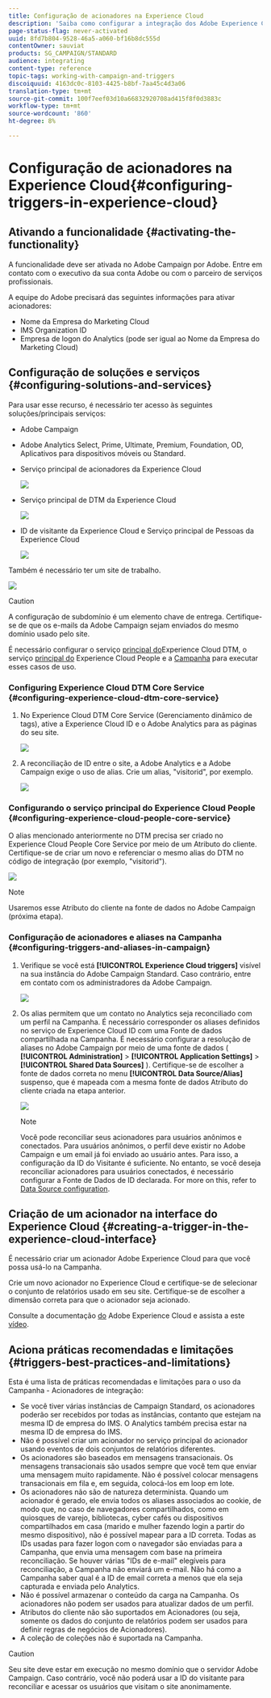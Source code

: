 ```yaml
---
title: Configuração de acionadores na Experience Cloud
description: 'Saiba como configurar a integração dos Adobe Experience Cloud Triggers para o envio de delivery personalizados por start aos seus clientes com base em seus comportamentos anteriores. '
page-status-flag: never-activated
uuid: 8fd7b804-9528-46a5-a060-bf16b8dc555d
contentOwner: sauviat
products: SG_CAMPAIGN/STANDARD
audience: integrating
content-type: reference
topic-tags: working-with-campaign-and-triggers
discoiquuid: 4163dc0c-8103-4425-b8bf-7aa45c4d3a06
translation-type: tm+mt
source-git-commit: 100f7eef03d10a66832920708ad415f8f0d3883c
workflow-type: tm+mt
source-wordcount: '860'
ht-degree: 8%

---
```



# Configuração de acionadores na Experience Cloud{#configuring-triggers-in-experience-cloud}

## Ativando a funcionalidade {#activating-the-functionality}

A funcionalidade deve ser ativada no Adobe Campaign por Adobe. Entre em contato com o executivo da sua conta Adobe ou com o parceiro de serviços profissionais.

A equipe do Adobe precisará das seguintes informações para ativar acionadores:

* Nome da Empresa do Marketing Cloud
* IMS Organization ID
* Empresa de logon do Analytics (pode ser igual ao Nome da Empresa do Marketing Cloud)

## Configuração de soluções e serviços {#configuring-solutions-and-services}

Para usar esse recurso, é necessário ter acesso às seguintes soluções/principais serviços:

* Adobe Campaign
* Adobe Analytics Select, Prime, Ultimate, Premium, Foundation, OD, Aplicativos para dispositivos móveis ou Standard.
* Serviço principal de acionadores da Experience Cloud

   ![](assets/trigger_uc_prereq_1.png)

* Serviço principal de DTM da Experience Cloud

   ![](assets/trigger_uc_prereq_2.png)

* ID de visitante da Experience Cloud e Serviço principal de Pessoas da Experience Cloud

   ![](assets/trigger_uc_prereq_3.png)

Também é necessário ter um site de trabalho.

![](assets/trigger_uc_prereq_4.png)

>[!CAUTION]
>
>A configuração de subdomínio é um elemento chave de entrega. Certifique-se de que os e-mails da Adobe Campaign sejam enviados do mesmo domínio usado pelo site.

É necessário configurar o serviço [principal do](#configuring-experience-cloud-dtm-core-service)Experience Cloud DTM, o serviço [principal do](#configuring-experience-cloud-people-core-service) Experience Cloud People e a [Campanha](#configuring-triggers-and-aliases-in-campaign) para executar esses casos de uso.

### Configuring Experience Cloud DTM Core Service {#configuring-experience-cloud-dtm-core-service}

1. No Experience Cloud DTM Core Service (Gerenciamento dinâmico de tags), ative a Experience Cloud ID e o Adobe Analytics para as páginas do seu site.

   ![](assets/trigger_uc_conf_1.png)

1. A reconciliação de ID entre o site, a Adobe Analytics e a Adobe Campaign exige o uso de alias. Crie um alias, &quot;visitorid&quot;, por exemplo.

   ![](assets/trigger_uc_conf_2.png)

### Configurando o serviço principal do Experience Cloud People {#configuring-experience-cloud-people-core-service}

O alias mencionado anteriormente no DTM precisa ser criado no Experience Cloud People Core Service por meio de um Atributo do cliente. Certifique-se de criar um novo e referenciar o mesmo alias do DTM no código de integração (por exemplo, &quot;visitorid&quot;).

![](assets/trigger_uc_conf_3.png)

>[!NOTE]
>
>Usaremos esse Atributo do cliente na fonte de dados no Adobe Campaign (próxima etapa).

### Configuração de acionadores e aliases na Campanha {#configuring-triggers-and-aliases-in-campaign}

1. Verifique se você está **[!UICONTROL Experience Cloud triggers]** visível na sua instância do Adobe Campaign Standard. Caso contrário, entre em contato com os administradores da Adobe Campaign.

   ![](assets/remarketing_1.png)

1. Os alias permitem que um contato no Analytics seja reconciliado com um perfil na Campanha. É necessário corresponder os aliases definidos no serviço de Experience Cloud ID com uma Fonte de dados compartilhada na Campanha. É necessário configurar a resolução de aliases no Adobe Campaign por meio de uma fonte de dados ( **[!UICONTROL Administration]** > **[!UICONTROL Application Settings]** > **[!UICONTROL Shared Data Sources]** ). Certifique-se de escolher a fonte de dados correta no menu **[!UICONTROL Data Source/Alias]** suspenso, que é mapeada com a mesma fonte de dados Atributo do cliente criada na etapa anterior.

   ![](assets/trigger_uc_conf_5.png)

   >[!NOTE]
   >
   >Você pode reconciliar seus acionadores para usuários anônimos e conectados. Para usuários anônimos, o perfil deve existir no Adobe Campaign e um email já foi enviado ao usuário antes. Para isso, a configuração da ID do Visitante é suficiente. No entanto, se você deseja reconciliar acionadores para usuários conectados, é necessário configurar a Fonte de Dados de ID declarada. For more on this, refer to [Data Source configuration](../../integrating/using/provisioning-and-configuring-integration-with-audience-manager-or-people-core-service.md#step-2--configure-the-data-sources).

## Criação de um acionador na interface do Experience Cloud {#creating-a-trigger-in-the-experience-cloud-interface}

É necessário criar um acionador Adobe Experience Cloud para que você possa usá-lo na Campanha.

Crie um novo acionador no Experience Cloud e certifique-se de selecionar o conjunto de relatórios usado em seu site. Certifique-se de escolher a dimensão correta para que o acionador seja acionado.

Consulte a documentação [do](https://docs.adobe.com/content/help/pt-BR/core-services/interface/activation/triggers.html) Adobe Experience Cloud e assista a este [vídeo](https://helpx.adobe.com/marketing-cloud/how-to/email-marketing.html#step-two).

## Aciona práticas recomendadas e limitações {#triggers-best-practices-and-limitations}

Esta é uma lista de práticas recomendadas e limitações para o uso da Campanha - Acionadores de integração:

* Se você tiver várias instâncias de Campaign Standard, os acionadores poderão ser recebidos por todas as instâncias, contanto que estejam na mesma ID de empresa do IMS. O Analytics também precisa estar na mesma ID de empresa do IMS.
* Não é possível criar um acionador no serviço principal do acionador usando eventos de dois conjuntos de relatórios diferentes.
* Os acionadores são baseados em mensagens transacionais. Os mensagens transacionais são usados sempre que você tem que enviar uma mensagem muito rapidamente. Não é possível colocar mensagens transacionais em fila e, em seguida, colocá-los em loop em lote.
* Os acionadores não são de natureza determinista. Quando um acionador é gerado, ele envia todos os aliases associados ao cookie, de modo que, no caso de navegadores compartilhados, como em quiosques de varejo, bibliotecas, cyber cafés ou dispositivos compartilhados em casa (marido e mulher fazendo login a partir do mesmo dispositivo), não é possível mapear para a ID correta. Todas as IDs usadas para fazer logon com o navegador são enviadas para a Campanha, que envia uma mensagem com base na primeira reconciliação. Se houver várias &quot;IDs de e-mail&quot; elegíveis para reconciliação, a Campanha não enviará um e-mail. Não há como a Campanha saber qual é a ID de email correta a menos que ela seja capturada e enviada pelo Analytics.
* Não é possível armazenar o conteúdo da carga na Campanha. Os acionadores não podem ser usados para atualizar dados de um perfil.
* Atributos do cliente não são suportados em Acionadores (ou seja, somente os dados do conjunto de relatórios podem ser usados para definir regras de negócios de Acionadores).
* A coleção de coleções não é suportada na Campanha.

>[!CAUTION]
>
>Seu site deve estar em execução no mesmo domínio que o servidor Adobe Campaign. Caso contrário, você não poderá usar a ID do visitante para reconciliar e acessar os usuários que visitam o site anonimamente.

